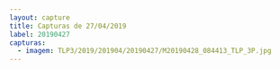```yaml
---
layout: capture
title: Capturas de 27/04/2019
label: 20190427
capturas:
  - imagem: TLP3/2019/201904/20190427/M20190428_084413_TLP_3P.jpg
---
```

